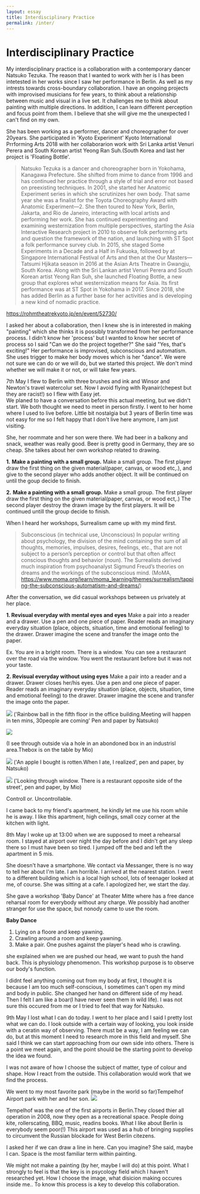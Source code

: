 ```yaml
---
layout: essay
title: Interdisciplinary Practice 
permalink: /inter/
---
```





# Interdisciplinary Practice

My interdisciplinary practice is a collaboration with a contemporary dancer Natsuko Tezuka. The reason that I wanted to work with her is I has been intetested in her works since I saw her performance in Berlin. As well as my intrests towards cross-boundary collaboration. I have an ongoing projects with improvised musicians for few years, to think about a relationship between music and visual in a live set. It challenges me to think about painting with multiple directions. In addition, I can learn different perception and focus point from them. I believe that she will give me the unexpected  I can't find on my own. 

She has been working as a performer, dancer and choreographer for over 20years. She participated in 'Kyoto Experiment' Kyoto International Prrforming Arts 2018 with her collaborarion work  with Sri Lanka artist Venuri Perera and South Korean artist Yeong Ran Suh.(South Korea and last her project is 'Floating Bottle'.


>Natsuko Tezuka is a dancer and choreographer born in Yokohama, Kanagawa Prefecture. She shifted from mime to dance from 1996 and has continued her practice through a style of trial and error not based on preexisting techniques. In 2001, she started her Anatomic Experiment series in which she scrutinizes her own body. That same year she was a finalist for the Toyota Choreography Award with Anatomic Experiment—2. She then toured to New York, Berlin, Jakarta, and Rio de Janeiro, interacting with local artists and performing her work. She has continued experimenting and examining westernization from multiple perspectives, starting the Asia Interactive Research project in 2010 to observe folk performing arts and question the framework of the nation, and launching with ST Spot a folk performance survey club. In 2015, she staged Some Experiments in a Decade and a Half in Fukuoka, followed by at Singapore International Festival of Arts and then at the Our Masters—Tatsumi Hjikata season in 2016 at the Asian Arts Theatre in Gwangju, South Korea. Along with the Sri Lankan artist Venuri Perera and South Korean artist Yeong Ran Suh, she launched Floating Bottle, a new group that explores what westernization means for Asia. Its first performance was at ST Spot in Yokohama in 2017. Since 2018, she has added Berlin as a further base for her activities and is developing a new kind of nomadic practice.

https://rohmtheatrekyoto.jp/en/event/52730/

I asked her about a collaboration, then I knew she is in interested in making "painting" which she thinks it is possibly transformed from her performance process. I didn't know her 'process' but I wanted to know her secret of process so I said "Can we do the project together?" She said "Yes, that's exciting!" Her performance is improvised, subconscious and automatism. She uses trigger to make her body moves which is her "dance". We were not sure we can do or we will do, but we started this project. We don't mind whether we will make it or not, or will take few years.

7th May 
I flew to Berlin with three brushes and ink and Winsor and Newton's travel watercolur set. Now I avoid flying with Ryanair(chepest but they are racist!) so I flew with Easy jet.  
We planed to have a conversation before this actual meeting, but we didn't start. We both thought we need to meet in person firstly.
I went to her home where I used to live before. Little bit nostalgia but 3 years of Berlin time was not easy for me so I felt happy that I don't live here anymore, I am just visiting.

She, her roommate and her son were there. We had beer in a balkony and snack, weather was really good. Beer is pretty good in Germany, they are so cheap. 
She talkes about her own workshop related to drawing.  


**1.** **Make a painting with a small group.**
Make a small group. The first player draw the first thing on the given material(paper, canvas, or wood etc,.), and give to the second player who adds another object. It will be continued on until the goup decide to finish. 


**2.** **Make a painting with a small group.** 
Make a small group. The first player draw the first thing on the given material(paper, canvas, or wood ect,.) The second player destroy the drawn image by the first players. It will be continued untill the group decide to finish.  



When I heard her workshops, 
Surrealism came up with my mind first. 


> Subconscious (in technical use, Unconscious)
In popular writing about psychology, the division of the mind containing the sum of all thoughts, memories, impulses, desires, feelings, etc., that are not subject to a person’s perception or control but that often affect conscious thoughts and behavior (noun). The Surrealists derived much inspiration from psychoanalyst Sigmund Freud’s theories on dreams and the workings of the subconscious mind.
(MoMA, https://www.moma.org/learn/moma_learning/themes/surrealism/tapping-the-subconscious-automatism-and-dreams/)




After the conversation, we did casual workshops between us privately at her place.

**1. Revisual everyday with mental eyes and eyes**
Make a pair into a reader and a drawer.
Use a pen and one piece of paper. 
Reader reads an imaginary everyday situation (place, objects, situation, time and emotional feeling) to the drawer. Drawer imagine the scene and transfer the image onto the paper.

Ex. You are in a bright room. There is a window. You can see a restaurant over the road via the window. You went the restaurant before but it was not your taste. 


**2. Revisual everyday without using eyes**
Make a pair into a reader and a drawer.
Drawer closes her/his eyes. Use a pen and one piece of paper. Reader reads an imaginary everyday situation (place, objects, situation, time and emotional feeling) to the drawer. Drawer imagine the scene and transfer the image onto the paper.

![](https://i.imgur.com/qeje0Xk.jpg)
('Rainbow ball in the fifth floor in the office building.Meeting will happen in ten mins, 30people are coming' Pen and paper by Natsuko)

![](https://i.imgur.com/gyMTCgk.jpg)

(I see through outside via a hole in an abondoned box in an industrisl area.Thebox is on the table by Mio) 

![](https://i.imgur.com/lW74zCk.jpg)
('An apple I bought is rotten.When I ate, I realized', pen and paper, by Natsuko)

![](https://i.imgur.com/SkAWQBo.jpg)
('Looking through window. There is a restaurant opposite side of the street', pen and paper, by Mio)


Controll or. Uncontrollable.

 
I came back to my friend's apartment, he kindly let me use his room while he is away. I like this apartment, high ceilings, small cozy corner at the kitchen with light.  


8th May
I woke up at 13:00 when we are supposed to meet a rehearsal room. I stayed at airport over night the day before and I didn't get any sleep there so I must have been so tired. I jumped off the bed and left the apartment in 5 mis.

She doesn't have a smartphone. We contact via Messanger, there is no way to tell her about I'm late. I am horrible. 
I arrived at the nearest station. I went to a different building which is a local high school, lots of teenager looked at me, of course. She was sitting at a cafe.
I apologized her, we start the day.

She gave a workshop 'Baby Dance' at Theater Mitte where has a free dance reharsal room for everybody without any charge. We possibly had another stranger for use the space, but nonody came to use the room.

**Baby Dance**
1. Lying on a floore and keep yawning.
2. Crawling around a room and keep yawning.
3. Make a pair. One pushes against the player's head who is crawling.  


she explained when we are pushed our head, we want to push the hand back. This is physiology phenomenon. This workshop purpose is to observe our body's function. 

I didnt feel anything coming out from my body at first, I thought it is because I am too much self-conscious, I sometimes can't open my mind and body in public. She changed her hand on different side of my head. Then I felt I am like a boar(I have never seen them in wild life). I was not sure this occured from me or I tried to feel that way for Natsuko.


9th May 
I lost what I can do today. I went to her place and I said I pretty lost what we can do. I look outside with a certain way of looking, you look inside with a ceratin way of observing. There must be a way, I am feeling we can do, but at this moment I need to research more in this field and myself. 
She said I think we can start approaching from our own side into others. There is a point we meet again, and the point should be the starting point to develop the idea we found. 

I was not aware of how I choose the subject of matter, type of colour and shape. How I react from the outside. This collaboration would work that we find the process. 

We went to my most favorite park (maybe in the world so far)Tempelhof Airport park with her and her son. 
![](https://i.imgur.com/TM5JJu5.jpg)


Tempelhof was the one of the first airports in Berlin.They closed thier all operation in 2008, now they open as a recreational space. People doing kite, rollerscating, BBQ, music, readins books.  What I like about Berlin is everybody seem poor(!) This airport was used as a hub of bringing supplies to circumvent the Russian blockade for West Berlin citezens. 

I asked her if we can draw a line in here. Can you imagine? She said, maybe I can. Space is the most familiar term within painting. 

We might not make a painting (by her, maybe I will do) at this point. What I strongly to feel is that the key is in psycology field which I haven't researched yet. How I choose the image, what disicion making occures inside me.. To know this process is a key to develop this collaboration.


